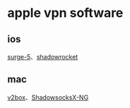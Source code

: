 # apple vpn software
## ios
[surge-5](https://apps.apple.com/us/app/surge-5/id1442620678)、[shadowrocket](https://apps.apple.com/us/app/shadowrocket/id932747118)

## mac
[v2box](https://apps.apple.com/us/app/v2box-v2ray-client/id6446814690)、[ShadowsocksX-NG](https://github.com/shadowsocks/ShadowsocksX-NG)